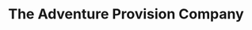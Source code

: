 ---
title: "The Adventure Provision Company"
url: /shreveport/the-adventure-provision-company/
shop: outdoor
---